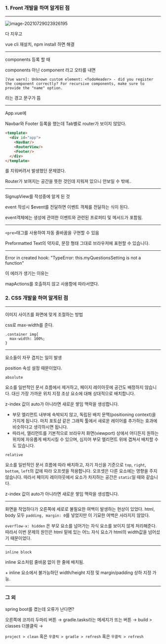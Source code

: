 ### 1. Front 개발을 하며 알게된 점



-------------



![image-20210729023926195](C:\Users\multicampus\AppData\Roaming\Typora\typora-user-images\image-20210729023926195.png)

다 지우고

vue cli 재설치, npm install 하면 해결



--------------



components 등록 할 때

components 아닌 component 라고 오타를 내면

```
[Vue warn]: Unknown custom element: <TodoHeader> - did you register the component correctly? For recursive components, make sure to provide the "name" option.
```

라는 경고 문구가 뜸



----------



App.vue에

Navbar와 Footer 등록을 했는데 Tab별로 router가 보이지 않았다.



```html
<template>
  <div id="app">
    <NavBar/>
    <RouterView/>
    <Footer/>
  </div>
</template>
```



<RouterView/> 를 지워버려서 발생했던 문제였다.

Router가 보여지는 공간을 뜻한 것인데 지워져 있으니 안보일 수 밖에..



--------------



SignupView를 작성중에 알게 된 것

event 작성시 $event를 전달하면 이벤트 객체를 전달하는 식이 된다.

event객체에는 생성에 관여한 이벤트와 관련된 프로퍼티 및 메서드가 포함됨.



-----------



`<pre>`태그를 사용하여 자동 줄바꿈을 구현할 수 있음

Preformatted Text의 약자로, 문장 형태 그대로 브라우저에 표현할 수 있습니다. 



------------



Error in created hook: "TypeError: this.myQuestionsSetting is not a function"

이 에러가 생기는 이유는

mapActions를 호출하지 않고 사용함에 따라서였다.



### 2. CSS 개발을 하며 알게된 점

------------



이미지 사이즈를 화면에 맞게 조절하는 방법

css로 max-width를 준다.

```
.container img{
  max-width: 100%;
}
```



--------------



요소들이 자꾸 겹치는 일이 발생

position 속성 설정 때문이었다.



`absolute`

요소를 일반적인 문서 흐름에서 제거하고, 페이지 레이아웃에 공간도 배정하지 않습니다. 대신 가장 가까운 위치 지정 조상 요소에 대해 상대적으로 배치합니다.

z-index 값이 auto가 아니라면 새로운 쌓임 맥락을 생성합니다.



- 부모 엘리먼트 내부에 속박되지 않고, 독립된 배치 문맥(positioning context)을 가지게 됩니다. 마치 포토샵 같은 그래픽 툴에서 새로운 레이어를 추가하는 효과에 비슷하다고 생각하시면 됩니다.
- 따라서, 엘리먼트를 기본적으로 브라우저 화면(viewport) 상에서 어디든지 원하는 위치에 자유롭게 배치시킬 수 있으며, 심지어 부모 엘리먼트 위에 겹쳐서 배치할 수도 있습니다.



`relative`

요소를 일반적인 문서 흐름에 따라 배치하고, 자기 자신을 기준으로 `top`, `right`, `bottom`, `left`의 값에 따라 오프셋을 적용합니다. 오프셋은 다른 요소에는 영향을 주지 않습니다. 따라서 페이지 레이아웃에서 요소가 차지하는 공간은 `static`일 때와 같습니다.

z-index 값이 auto가 아니라면 새로운 쌓임 맥락을 생성합니다.



--------------



화면을 작업하다가 오른쪽에 세로로 불필요한 여백이 발생하는 현상이 있었다. html, body 모두 `padding, margin: 0`를 넣었지만 이 기묘한 여백은 사라지지 않았다.

`overflow-x: hidden` 은 부모 요소를 넘어가는 자식 요소를 보이지 않게 처리해준다.
따라서 이번 문제의 원인은 html 밑에 있는 어느 자식 요소가 html의 width값을 넘어섰기 때문이었다.



-------------



`inline block`

inline 요소처럼 줄바꿈 없이 한 줄에 배치됨.

 \+ inline 요소에서 불가능하던 width/height 지정 및 margin/padding 상하 지정 가능.







-------------------



### 그 외

spring boot를 켰는데 오류가 난다면?

오른쪽에 코끼리 두마리 버튼 → gradle.tasks라는 메세지가 뜨는 버튼 →  build > classes 더블클릭 →  

`project > clean`   혹은 `우클릭 > gradle > refresh`  혹은 `우클릭 > refresh`

